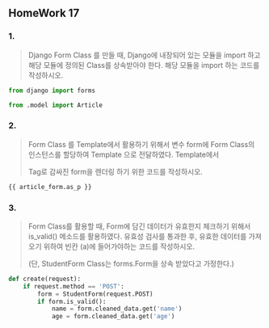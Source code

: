 ## HomeWork 17

### 1. 

> Django Form Class 를 만들 때, Django에 내장되어 있는 모듈을  import 하고 해당 모듈에 정의된 Class를 상속받아야 한다. 해당 모듈을 import 하는 코드를 작성하시오.

```python
from django import forms

from .model import Article

```

### 2.

> Form Class 를 Template에서 활용하기 위해서 변수 form에 Form Class의 인스턴스를 할당하여 Template 으로 전달하였다. Template에서 <p> Tag로 감싸진 form을 렌더링 하기 위한 코드를 작성하시오.

```python
{{ article_form.as_p }}
```

### 3. 

> Form Class를 활용할 때, Form에 담긴 데이터가 유효한지 체크하기 위해서 is_valid() 메소드를 활용하였다. 유효성 검사를 통과한 후, 유효한 데이터를 가져오기 위하여 빈칸 (a)에 들어가야하는 코드를 작성하시오. 
>
> (단, StudentForm Class는 forms.Form을 상속 받았다고 가정한다.)

```python
def create(request):
    if request.method == 'POST':
        form = StudentForm(request.POST)
        if form.is_valid():
            name = form.cleaned_data.get('name')
            age = form.cleaned_data.get('age')
```

